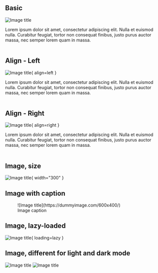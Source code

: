 ## Basic
![Image title](https://dummyimage.com/600x400/eee/aaa)

Lorem ipsum dolor sit amet, consectetur adipiscing elit. Nulla et euismod nulla. Curabitur feugiat, tortor non consequat finibus, justo purus auctor massa, nec semper lorem quam in massa.
</br>
</br>

## Align - Left
![Image title](https://dummyimage.com/600x400/eee/aaa){ align=left }

Lorem ipsum dolor sit amet, consectetur adipiscing elit. Nulla et euismod nulla. Curabitur feugiat, tortor non consequat finibus, justo purus auctor massa, nec semper lorem quam in massa.
</br>
</br>

## Align - Right
![Image title](https://dummyimage.com/600x400/eee/aaa){ align=right }

Lorem ipsum dolor sit amet, consectetur adipiscing elit. Nulla et euismod nulla. Curabitur feugiat, tortor non consequat finibus, justo purus auctor massa, nec semper lorem quam in massa.
</br>
</br>



## Image, size
![Image title](https://dummyimage.com/600x400/){ width="300" }


## Image with caption
<figure markdown="span">
  ![Image title](https://dummyimage.com/600x400/)
  <figcaption>Image caption</figcaption>
</figure>


## Image, lazy-loaded
![Image title](https://dummyimage.com/600x400/){ loading=lazy }


## Image, different for light and dark mode
![Image title](https://dummyimage.com/600x400/f5f5f5/aaaaaa#only-light)
![Image title](https://dummyimage.com/600x400/21222c/d5d7e2#only-dark)